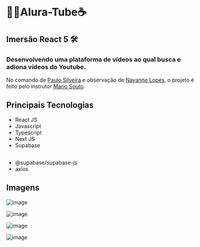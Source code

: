 # 👩‍💻Alura-Tube☕️

## Imersão React 5 🛠

### Desenvolvendo uma plataforma de vídeos ao qual busca e adiona videos do Youtube.
No comando de [Paulo Silveira](https://github.com/peas) e observação de [Nayanne Lopes](https://github.com/NayanneBatista), 
o projeto é feito pelo instrutor [Mario Souto](https://github.com/omariosouto).

## Principais Tecnologias 

- React JS
- Javascript
- Typescript
- Next JS
- Supabase

## 

- @supabase/supabase-js
- axios

## Imagens


![image](https://user-images.githubusercontent.com/107814495/201486940-3b937d10-3425-47fc-ab2a-a61c3fabc269.png)

![image](https://user-images.githubusercontent.com/107814495/201487070-7ced9f64-9a31-4166-9e73-42e01776ed65.png)

![image](https://user-images.githubusercontent.com/107814495/201487113-7e4f3f89-52ce-4c89-b9ea-2a24c887a3b6.png)

![image](https://user-images.githubusercontent.com/107814495/201487132-3ed1ec09-ea6e-4cfd-9352-89f61126eeda.png)



